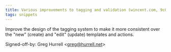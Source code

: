 ```yaml
---
title: Various improvements to tagging and validation (wincent.com, 9c09d17)
tags: snippets
---
```


Improve the design of the tagging system to make it more consistent over the "new" (create) and "edit" (update) templates and actions.

Signed-off-by: Greg Hurrell &lt;greg@hurrell.net&gt;
